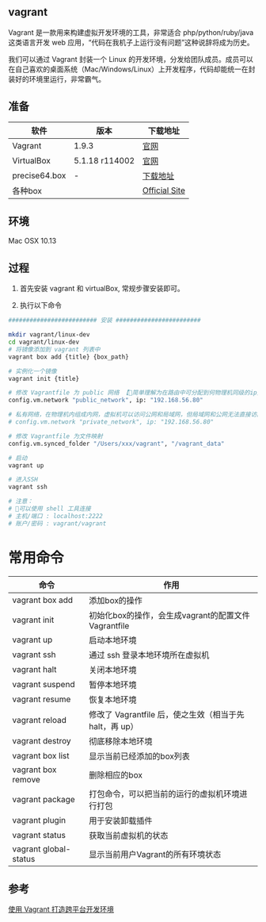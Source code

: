 ## vagrant

Vagrant 是一款用来构建虚拟开发环境的工具，非常适合 php/python/ruby/java 这类语言开发 web 应用，“代码在我机子上运行没有问题”这种说辞将成为历史。

我们可以通过 Vagrant 封装一个 Linux 的开发环境，分发给团队成员。成员可以在自己喜欢的桌面系统（Mac/Windows/Linux）上开发程序，代码却能统一在封装好的环境里运行，非常霸气。

## 准备
|软件|版本|下载地址|
|-|-|-|
|Vagrant|1.9.3|[官网](https://www.vagrantup.com/downloads.html)|
|VirtualBox| 5.1.18 r114002|[官网](https://www.virtualbox.org/wiki/Downloads)|
|precise64.box|-|[下载地址](http://files.vagrantup.com/precise64.box)|
|各种box||[Official Site](http://www.vagrantbox.es/)|

## 环境
Mac OSX 10.13

## 过程
1. 首先安装 vagrant 和 virtualBox, 常规步骤安装即可。

2. 执行以下命令

```bash
######################### 安装 ########################

mkdir vagrant/linux-dev
cd vagrant/linux-dev
# 将镜像添加到 vagrant 列表中
vagrant box add {title} {box_path}

# 实例化一个镜像
vagrant init {title}

# 修改 Vagrantfile 为 public 网络 【简单理解为在路由中可分配到何物理机同级的ip】
config.vm.network "public_network", ip: "192.168.56.80"

# 私有网络，在物理机内组成内网，虚拟机可以访问公网和局域网，但局域网和公网无法直接访问虚拟机网
# config.vm.network "private_network", ip: "192.168.56.80"

# 修改 Vagrantfile 为文件映射
config.vm.synced_folder "/Users/xxx/vagrant", "/vagrant_data"

# 启动
vagrant up

# 进入SSH 
vagrant ssh

# 注意：
# 可以使用 shell 工具连接
# 主机/端口 : localhost:2222
# 账户/密码 : vagrant/vagrant

```
# 常用命令

|命令|作用|
|-|-|
|vagrant box add|添加box的操作|
|vagrant init|初始化box的操作，会生成vagrant的配置文件Vagrantfile|
|vagrant up|启动本地环境|
|vagrant ssh|通过 ssh 登录本地环境所在虚拟机|
|vagrant halt|关闭本地环境|
|vagrant suspend|暂停本地环境|
|vagrant resume|恢复本地环境|
|vagrant reload|修改了 Vagrantfile 后，使之生效（相当于先 halt，再 up）|
|vagrant destroy|彻底移除本地环境|
|vagrant box list|显示当前已经添加的box列表|
|vagrant box remove|删除相应的box|
|vagrant package|打包命令，可以把当前的运行的虚拟机环境进行打包|
|vagrant plugin|用于安装卸载插件|
|vagrant status|获取当前虚拟机的状态|
|vagrant global-status|显示当前用户Vagrant的所有环境状态|

## 参考
[使用 Vagrant 打造跨平台开发环境](https://segmentfault.com/a/1190000000264347)